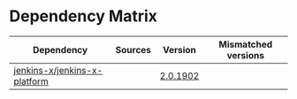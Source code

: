 # Dependency Matrix

Dependency | Sources | Version | Mismatched versions
---------- | ------- | ------- | -------------------
[jenkins-x/jenkins-x-platform](https://github.com/jenkins-x/jenkins-x-platform) |  | [2.0.1902](https://github.com/jenkins-x/jenkins-x-platform/releases/tag/v2.0.1902) | 
